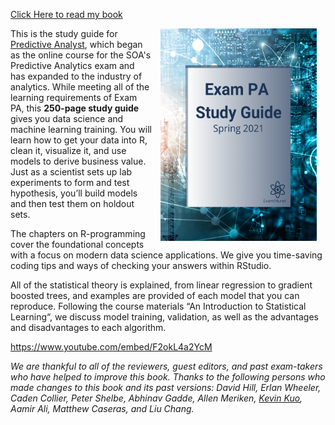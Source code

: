 [Click Here to read my book](https://www.futuroinsight.com/PA-R-Study-Manual/)

<img src="https://raw.githubusercontent.com/sdcastillo/ExamPAContent/master/Exam PA Study Guide.png" width="250" height="340" alt="Cover image" align="right" style="margin: 0 1em 0 1em" />This is the study guide for [Predictive Analyst](https://www.futuroinsight.com/), which began as the online course for the SOA's Predictive Analytics exam and has expanded to the industry of analytics. While meeting all of the learning requirements of Exam PA, this **250-page study guide** gives you data science and machine learning training. You will learn how to get your data into R, clean it, visualize it, and use models to derive business value.  Just as a scientist sets up lab experiments to form and test hypothesis, you’ll build models and then test them on holdout sets.

The chapters on R-programming cover the foundational concepts with a focus on modern data science applications.  We give you time-saving coding tips and ways of checking your answers within RStudio.

All of the statistical theory is explained, from linear regression to gradient boosted trees, and examples are provided of each model that you can reproduce.  Following the course materials “An Introduction to Statistical Learning“, we discuss model training, validation, as well as the advantages and disadvantages to each algorithm.

https://www.youtube.com/embed/F2okL4a2YcM

*We are thankful to all of the reviewers, guest editors, and past exam-takers who have helped to improve this book.  Thanks to the following persons who made changes to this book and its past versions: David Hill, Erlan Wheeler, Caden Collier, Peter Shelbe, Abhinav Gadde, Allen Meriken, [Kevin Kuo](https://github.com/kevinykuo), Aamir Ali, Matthew Caseras, and Liu Chang.*
